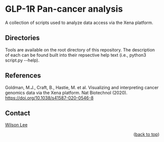 <div id ="top"></div>

<!-- PROJECT NAME -->
# GLP-1R Pan-cancer analysis
A collection of scripts used to analyze data access via the Xena platform.

<!-- ABOUT THE PROJECT -->
## Directories

Tools are available on the root directory of this repository. The description of each can be found built into their repsective help text (i.e., python3 script.py --help).

## References

Goldman, M.J., Craft, B., Hastie, M. et al. Visualizing and interpreting cancer genomics data via the Xena platform. Nat Biotechnol (2020). https://doi.org/10.1038/s41587-020-0546-8

<!-- CONTACT -->
## Contact

[Wilson Lee](wlee9829@gmail.com)
<p align="right">(<a href="#top">back to top</a>)</p>
